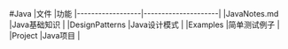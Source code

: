 #Java 
|文件 |功能
|------------------|---------------------|
|JavaNotes.md      |Java基础知识		 | 
|DesignPatterns	   |Java设计模式		 |
|Examples          |简单测试例子         |
|Project           |Java项目	     	 |



		

